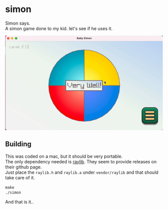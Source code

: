 # simon
Simon says.  
A simon game done to my kid. let's see if he uses it.

![Simon](https://github.com/RuiVarela/simon/raw/master/demo.gif)

## Building
This was coded on a mac, but it should be very portable.   
The only dependency needed is [raylib](https://www.raylib.com/). They seem to provide releases on their github page.   
Just place the `raylib.h` and `raylib.a` under `vendor/raylib` and that should take care of it.   

```
make
./simon
```
And that is it..
